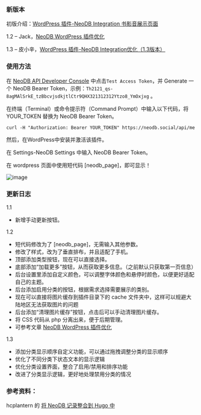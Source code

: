 ### 新版本

初版介绍：[WordPress 插件-NeoDB Integration 书影音展示页面](https://anotherdayu.com/2024/6322/)

1.2 – Jack，[NeoDB WordPress 插件优化](https://veryjack.com/technique/neodb-wordpress-plugin/)

1.3 – 皮小辛，[WordPress 插件-NeoDB Integration优化（1.3版本）](https://www.zijuruoxin.com/tech/archives/560)

### 使用方法

在 [NeoDB API Developer Console](https://neodb.social/developer/) 中点击`Test Access Token`，并 Generate 一个 NeoDB Bearer Token，示例：`Th2121_qs-8agMAlSrkE_tzBbcvjsdkjtlCtr9QHX321312312Ytzo8_YmOxjxg` 。

在终端（Terminal）或命令提示符（Command Prompt）中输入以下代码，将 YOUR_TOKEN 替换为 NeoDB Bearer Token。

```
curl -H "Authorization: Bearer YOUR_TOKEN" https://neodb.social/api/me
```

然后，在WordPress中安装并激活该插件。  

在 Settings-NeoDB Settings 中输入 NeoDB Bearer Token。  

在 wordpress 页面中使用短代码 [neodb_page]，即可显示！

![image](https://github.com/user-attachments/assets/7815fbe4-ba59-4ee3-a8da-48ff87808328)

### 更新日志
1.1 

- 新增手动更新按钮。   

1.2 

* 短代码修改为了 [neodb_page]，无需输入其他参数。
* 修改了样式，改为了垂直排布，并且适配了手机。
* 顶部添加类型按钮，现在可以直接选择。
* 底部添加“加载更多”按钮，从而获取更多信息。（之前默认只获取第一页信息）
* 后台设置里添加自定义颜色，可以调整字体颜色和悬停时颜色，以便更好适配自己的主题。
* 后台添加启用分类的按钮，根据需求选择需要展示的类别。
* 现在可以直接将图片缓存到插件目录下的 cache 文件夹中，这样可以规避大陆地区无法获取图片的问题
* 后台添加“清理图片缓存”按钮，点击后可以手动清理图片缓存。
* 将 CSS 代码从 php 分离出来，便于后期管理。
* 可参考文章 [NeoDB WordPress 插件优化](https://veryjack.com/technique/neodb-wordpress-plugin/)

1.3 

- 添加分类显示顺序自定义功能，可以通过拖拽调整分类的显示顺序
- 优化了不同分类下状态文本的显示逻辑
- 优化分类设置界面，整合了启用/禁用和排序功能
- 改进了分类显示逻辑，更好地处理禁用分类的情况



### 参考资料：
hcplantern 的 [将 NeoDB 记录整合到 Hugo 中](https://hcplantern.top/posts/neodb-in-hugo/) 
